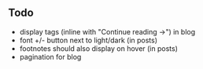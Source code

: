 ## Todo

- display tags (inline with "Continue reading ->") in blog
- font +/- button next to light/dark (in posts)
- footnotes should also display on hover (in posts)
- pagination for blog